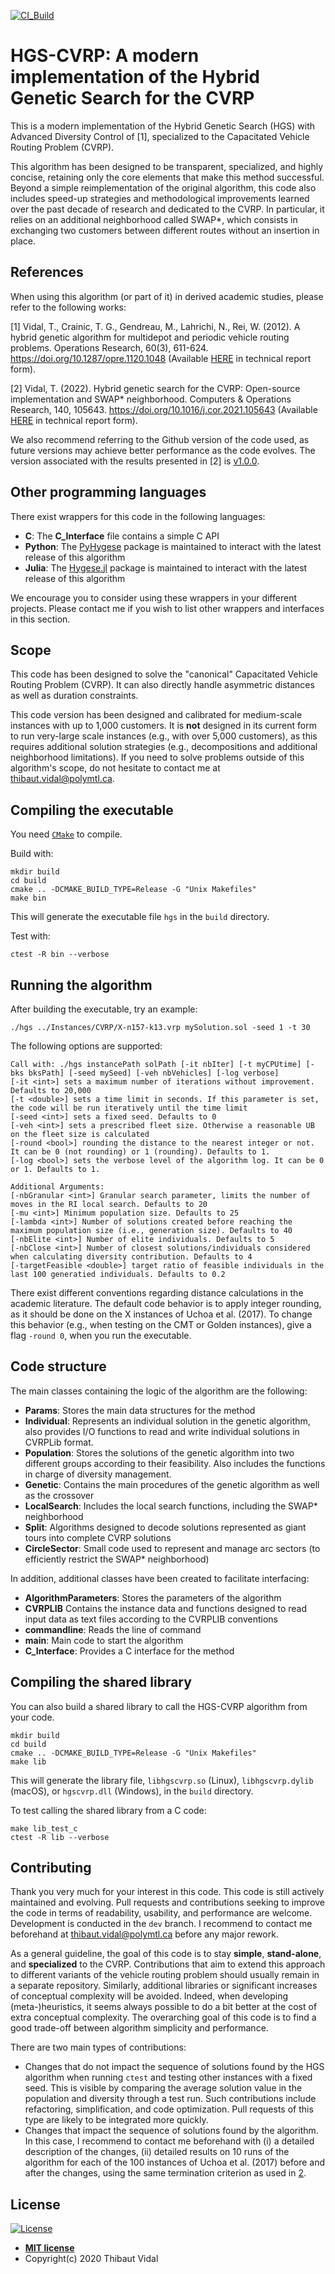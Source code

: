
[![CI_Build](https://github.com/vidalt/HGS-CVRP/actions/workflows/CI_Build.yml/badge.svg)](https://github.com/vidalt/HGS-CVRP/actions/workflows/CI_Build.yml)

# HGS-CVRP: A modern implementation of the Hybrid Genetic Search for the CVRP

This is a modern implementation of the Hybrid Genetic Search (HGS) with Advanced Diversity Control of [1], specialized to the Capacitated Vehicle Routing Problem (CVRP).

This algorithm has been designed to be transparent, specialized, and highly concise, retaining only the core elements that make this method successful.
Beyond a simple reimplementation of the original algorithm, this code also includes speed-up strategies and methodological improvements learned over the past decade of research and dedicated to the CVRP.
In particular, it relies on an additional neighborhood called SWAP*, which consists in exchanging two customers between different routes without an insertion in place.

## References

When using this algorithm (or part of it) in derived academic studies, please refer to the following works:

[1] Vidal, T., Crainic, T. G., Gendreau, M., Lahrichi, N., Rei, W. (2012). 
A hybrid genetic algorithm for multidepot and periodic vehicle routing problems. Operations Research, 60(3), 611-624. 
https://doi.org/10.1287/opre.1120.1048 (Available [HERE](https://w1.cirrelt.ca/~vidalt/papers/HGS-CIRRELT-2011.pdf) in technical report form).

[2] Vidal, T. (2022). Hybrid genetic search for the CVRP: Open-source implementation and SWAP* neighborhood. Computers & Operations Research, 140, 105643.
https://doi.org/10.1016/j.cor.2021.105643 (Available [HERE](https://arxiv.org/abs/2012.10384) in technical report form).

We also recommend referring to the Github version of the code used, as future versions may achieve better performance as the code evolves.
The version associated with the results presented in [2] is [v1.0.0](https://github.com/vidalt/HGS-CVRP/releases/tag/v1.0.0).

## Other programming languages

There exist wrappers for this code in the following languages:
* **C**: The **C_Interface** file contains a simple C API
* **Python**: The [PyHygese](https://github.com/chkwon/PyHygese) package is maintained to interact with the latest release of this algorithm
* **Julia**: The [Hygese.jl](https://github.com/chkwon/Hygese.jl) package is maintained to interact with the latest release of this algorithm

We encourage you to consider using these wrappers in your different projects.
Please contact me if you wish to list other wrappers and interfaces in this section.

## Scope

This code has been designed to solve the "canonical" Capacitated Vehicle Routing Problem (CVRP).
It can also directly handle asymmetric distances as well as duration constraints.

This code version has been designed and calibrated for medium-scale instances with up to 1,000 customers. 
It is **not** designed in its current form to run very-large scale instances (e.g., with over 5,000 customers), as this requires additional solution strategies (e.g., decompositions and additional neighborhood limitations).
If you need to solve problems outside of this algorithm's scope, do not hesitate to contact me at <thibaut.vidal@polymtl.ca>.

## Compiling the executable 

You need [`CMake`](https://cmake.org) to compile.

Build with:
```console
mkdir build
cd build
cmake .. -DCMAKE_BUILD_TYPE=Release -G "Unix Makefiles"
make bin
```
This will generate the executable file `hgs` in the `build` directory.

Test with:
```console
ctest -R bin --verbose
```

## Running the algorithm

After building the executable, try an example: 
```console
./hgs ../Instances/CVRP/X-n157-k13.vrp mySolution.sol -seed 1 -t 30
```

The following options are supported:
```
Call with: ./hgs instancePath solPath [-it nbIter] [-t myCPUtime] [-bks bksPath] [-seed mySeed] [-veh nbVehicles] [-log verbose]
[-it <int>] sets a maximum number of iterations without improvement. Defaults to 20,000                                     
[-t <double>] sets a time limit in seconds. If this parameter is set, the code will be run iteratively until the time limit           
[-seed <int>] sets a fixed seed. Defaults to 0                                                                                    
[-veh <int>] sets a prescribed fleet size. Otherwise a reasonable UB on the fleet size is calculated                      
[-round <bool>] rounding the distance to the nearest integer or not. It can be 0 (not rounding) or 1 (rounding). Defaults to 1. 
[-log <bool>] sets the verbose level of the algorithm log. It can be 0 or 1. Defaults to 1.                                       

Additional Arguments:
[-nbGranular <int>] Granular search parameter, limits the number of moves in the RI local search. Defaults to 20               
[-mu <int>] Minimum population size. Defaults to 25                                                                            
[-lambda <int>] Number of solutions created before reaching the maximum population size (i.e., generation size). Defaults to 40
[-nbElite <int>] Number of elite individuals. Defaults to 5                                                                    
[-nbClose <int>] Number of closest solutions/individuals considered when calculating diversity contribution. Defaults to 4     
[-targetFeasible <double>] target ratio of feasible individuals in the last 100 generatied individuals. Defaults to 0.2        
```

There exist different conventions regarding distance calculations in the academic literature.
The default code behavior is to apply integer rounding, as it should be done on the X instances of Uchoa et al. (2017).
To change this behavior (e.g., when testing on the CMT or Golden instances), give a flag `-round 0`, when you run the executable.

## Code structure

The main classes containing the logic of the algorithm are the following:
* **Params**: Stores the main data structures for the method
* **Individual**: Represents an individual solution in the genetic algorithm, also provides I/O functions to read and write individual solutions in CVRPLib format.
* **Population**: Stores the solutions of the genetic algorithm into two different groups according to their feasibility. Also includes the functions in charge of diversity management.
* **Genetic**: Contains the main procedures of the genetic algorithm as well as the crossover
* **LocalSearch**: Includes the local search functions, including the SWAP* neighborhood
* **Split**: Algorithms designed to decode solutions represented as giant tours into complete CVRP solutions
* **CircleSector**: Small code used to represent and manage arc sectors (to efficiently restrict the SWAP* neighborhood)

In addition, additional classes have been created to facilitate interfacing:
* **AlgorithmParameters**: Stores the parameters of the algorithm
* **CVRPLIB** Contains the instance data and functions designed to read input data as text files according to the CVRPLIB conventions
* **commandline**: Reads the line of command
* **main**: Main code to start the algorithm
* **C_Interface**: Provides a C interface for the method

## Compiling the shared library

You can also build a shared library to call the HGS-CVRP algorithm from your code.

```console
mkdir build
cd build
cmake .. -DCMAKE_BUILD_TYPE=Release -G "Unix Makefiles"
make lib
```
This will generate the library file, `libhgscvrp.so` (Linux), `libhgscvrp.dylib` (macOS), or `hgscvrp.dll` (Windows),
in the `build` directory.

To test calling the shared library from a C code:
```console
make lib_test_c
ctest -R lib --verbose
```

## Contributing

Thank you very much for your interest in this code.
This code is still actively maintained and evolving. Pull requests and contributions seeking to improve the code in terms of readability, usability, and performance are welcome. Development is conducted in the `dev` branch. I recommend to contact me beforehand at <thibaut.vidal@polymtl.ca> before any major rework.

As a general guideline, the goal of this code is to stay **simple**, **stand-alone**, and **specialized** to the CVRP. 
Contributions that aim to extend this approach to different variants of the vehicle routing problem should usually remain in a separate repository.
Similarly, additional libraries or significant increases of conceptual complexity will be avoided. Indeed, when developing (meta-)heuristics, it seems always possible to do a bit better at the cost of extra conceptual complexity. The overarching goal of this code is to find a good trade-off between algorithm simplicity and performance.

There are two main types of contributions:
* Changes that do not impact the sequence of solutions found by the HGS algorithm when running `ctest` and testing other instances with a fixed seed.
This is visible by comparing the average solution value in the population and diversity through a test run. Such contributions include refactoring, simplification, and code optimization. Pull requests of this type are likely to be integrated more quickly.
* Changes that impact the sequence of solutions found by the algorithm.
In this case, I recommend to contact me beforehand with (i) a detailed description of the changes, (ii) detailed results on 10 runs of the algorithm for each of the 100 instances of Uchoa et al. (2017) before and after the changes, using the same termination criterion as used in [2](https://arxiv.org/abs/2012.10384).

## License

[![License](http://img.shields.io/:license-mit-blue.svg?style=flat-square)](http://badges.mit-license.org)

- **[MIT license](http://opensource.org/licenses/mit-license.php)**
- Copyright(c) 2020 Thibaut Vidal
